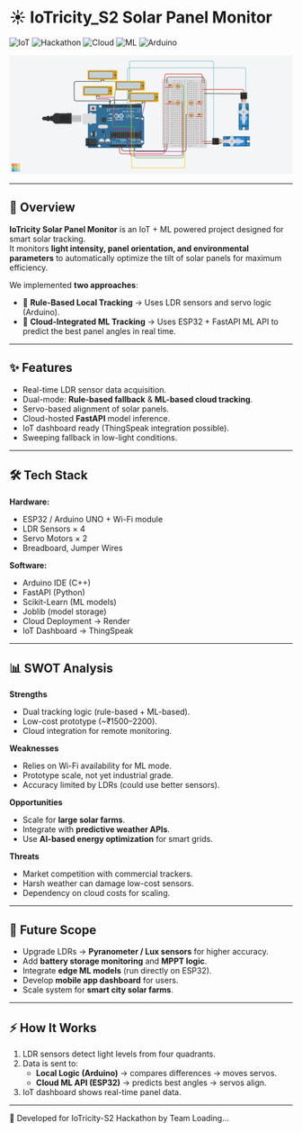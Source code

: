# ☀️ IoTricity_S2 Solar Panel Monitor

![IoT](https://img.shields.io/badge/IoT-Project-blue?style=for-the-badge)
![Hackathon](https://img.shields.io/badge/IoTricity-S2-orange?style=for-the-badge)
![Cloud](https://img.shields.io/badge/Cloud-Integrated-brightgreen?style=for-the-badge)
![ML](https://img.shields.io/badge/Machine-Learning-purple?style=for-the-badge)
![Arduino](https://img.shields.io/badge/Arduino-C++-lightblue?style=for-the-badge)

<p align="center">
  <a href="https://github.com/rajdeep13-coder/iotricity-solar">
    <img src="./data/Solar Panel Monitor.png" />
  </a>
</p>

---

## 📌 Overview
**IoTricity Solar Panel Monitor** is an IoT + ML powered project designed for smart solar tracking.  
It monitors **light intensity, panel orientation, and environmental parameters** to automatically optimize the tilt of solar panels for maximum efficiency.  

We implemented **two approaches**:
- 🔹 **Rule-Based Local Tracking** → Uses LDR sensors and servo logic (Arduino).  
- 🔹 **Cloud-Integrated ML Tracking** → Uses ESP32 + FastAPI ML API to predict the best panel angles in real time.  

---

## ✨ Features
- Real-time LDR sensor data acquisition.  
- Dual-mode: **Rule-based fallback** & **ML-based cloud tracking**.  
- Servo-based alignment of solar panels.  
- Cloud-hosted **FastAPI** model inference.  
- IoT dashboard ready (ThingSpeak integration possible).  
- Sweeping fallback in low-light conditions.  

---

## 🛠️ Tech Stack

**Hardware:**  
- ESP32 / Arduino UNO + Wi-Fi module  
- LDR Sensors × 4  
- Servo Motors × 2  
- Breadboard, Jumper Wires  

**Software:**  
- Arduino IDE (C++)  
- FastAPI (Python)  
- Scikit-Learn (ML models)  
- Joblib (model storage)  
- Cloud Deployment → Render 
- IoT Dashboard → ThingSpeak 

---

## 📊 SWOT Analysis  

**Strengths**  
- Dual tracking logic (rule-based + ML-based).  
- Low-cost prototype (~₹1500–2200).  
- Cloud integration for remote monitoring.  

**Weaknesses**  
- Relies on Wi-Fi availability for ML mode.  
- Prototype scale, not yet industrial grade.  
- Accuracy limited by LDRs (could use better sensors).  

**Opportunities**  
- Scale for **large solar farms**.  
- Integrate with **predictive weather APIs**.  
- Use **AI-based energy optimization** for smart grids.  

**Threats**  
- Market competition with commercial trackers.  
- Harsh weather can damage low-cost sensors.  
- Dependency on cloud costs for scaling.  

---

## 🔮 Future Scope
- Upgrade LDRs → **Pyranometer / Lux sensors** for higher accuracy.  
- Add **battery storage monitoring** and **MPPT logic**.  
- Integrate **edge ML models** (run directly on ESP32).  
- Develop **mobile app dashboard** for users.  
- Scale system for **smart city solar farms**.  

---

## ⚡ How It Works
1. LDR sensors detect light levels from four quadrants.  
2. Data is sent to:  
   - **Local Logic (Arduino)** → compares differences → moves servos.  
   - **Cloud ML API (ESP32)** → predicts best angles → servos align.  
3. IoT dashboard shows real-time panel data.  

---

📢 Developed for IoTricity-S2 Hackathon by Team Loading…